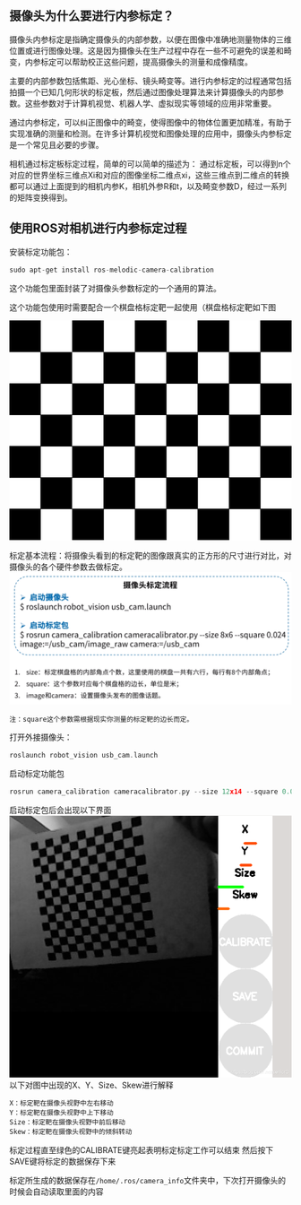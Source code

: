 ## 摄像头为什么要进行内参标定？

摄像头内参标定是指确定摄像头的内部参数，以便在图像中准确地测量物体的三维位置或进行图像处理。这是因为摄像头在生产过程中存在一些不可避免的误差和畸变，内参标定可以帮助校正这些问题，提高摄像头的测量和成像精度。

主要的内部参数包括焦距、光心坐标、镜头畸变等。进行内参标定的过程通常包括拍摄一个已知几何形状的标定板，然后通过图像处理算法来计算摄像头的内部参数。这些参数对于计算机视觉、机器人学、虚拟现实等领域的应用非常重要。

通过内参标定，可以纠正图像中的畸变，使得图像中的物体位置更加精准，有助于实现准确的测量和检测。在许多计算机视觉和图像处理的应用中，摄像头内参标定是一个常见且必要的步骤。

相机通过标定板标定过程，简单的可以简单的描述为：
通过标定板，可以得到n个对应的世界坐标三维点Xi和对应的图像坐标二维点xi，这些三维点到二维点的转换都可以通过上面提到的相机内参K，相机外参R和t，以及畸变参数D，经过一系列的矩阵变换得到。

## 使用ROS对相机进行内参标定过程

安装标定功能包：

```cpp
sudo apt-get install ros-melodic-camera-calibration
```

这个功能包里面封装了对摄像头参数标定的一个通用的算法。

这个功能包使用时需要配合一个棋盘格标定靶一起使用（棋盘格标定靶如下图

![请添加图片描述](img/标定靶.png)

标定基本流程：将摄像头看到的标定靶的图像跟真实的正方形的尺寸进行对比，对摄像头的各个硬件参数去做标定。
![在这里插入图片描述](img/摄像头标定流程.png)

```cpp
注：square这个参数需根据现实你测量的标定靶的边长而定。
```

打开外接摄像头：

```cpp
roslaunch robot_vision usb_cam.launch
```

启动标定功能包

```cpp
rosrun camera_calibration cameracalibrator.py --size 12x14 --square 0.012 image:=/usb_cam/image_raw camera:=/usb_cam
```

启动标定包后会出现以下界面![在这里插入图片描述](img/标定实操图片.png)
以下对图中出现的X、Y、Size、Skew进行解释

```cpp
X：标定靶在摄像头视野中左右移动
Y：标定靶在摄像头视野中上下移动
Size：标定靶在摄像头视野中前后移动
Skew：标定靶在摄像头视野中的倾斜转动
```

标定过程直至绿色的CALIBRATE键亮起表明标定标定工作可以结束
然后按下SAVE键将标定的数据保存下来

标定所生成的数据保存在`/home/.ros/camera_info`文件夹中，下次打开摄像头的时候会自动读取里面的内容
